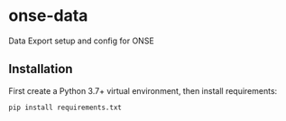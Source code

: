 # onse-data

Data Export setup and config for ONSE

## Installation

First create a Python 3.7+ virtual environment, then install requirements:

`pip install requirements.txt`



